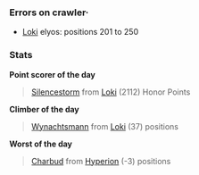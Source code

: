 ### Errors on crawler·
- [Loki](/#/ranking/Loki) elyos: positions 201 to 250


### Stats

**Point scorer of the day**
>[Silencestorm](/#/character/Loki/831835) from [Loki](/#/ranking/Loki)  (2112) Honor Points


**Climber of the day**
>[Wynachtsmann](/#/character/Loki/993792) from [Loki](/#/ranking/Loki)  (37) positions


**Worst of the day**
>[Charbud](/#/character/Hyperion/421400) from [Hyperion](/#/ranking/Hyperion)  (-3) positions


